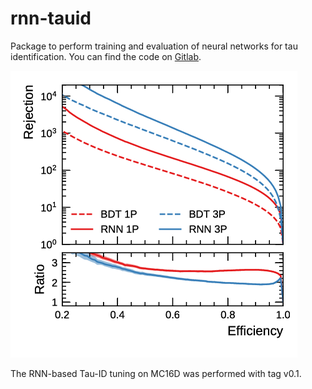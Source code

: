 # rnn-tauid

Package to perform training and evaluation of neural networks for tau
identification. You can find the code on
[Gitlab](https://gitlab.cern.ch/cdeutsch/rnn-tauid).

![Tau-ID ROC Curve](img/roc_homepage.png)

The RNN-based Tau-ID tuning on MC16D was performed with tag v0.1.
